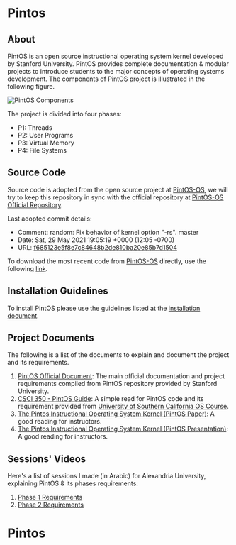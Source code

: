 # Pintos

## About

PintOS is an open source instructional operating system kernel developed by Stanford University. PintOS provides complete documentation & modular projects to introduce students to the major concepts of operating systems development. The components of PintOS project is illustrated in the following figure.

![PintOS Components](resources/pintos_components.png "PintOS Components")

The project is divided into four phases:

* P1: Threads
* P2: User Programs
* P3: Virtual Memory
* P4: File Systems

## Source Code

Source code is adopted from the open source project at [PintOS-OS](https://pintos-os.org/), we will try to keep this repository in sync with the official repository at [PintOS-OS Official Repository](https://pintos-os.org/cgi-bin/gitweb.cgi?p=pintos-anon;a=summary).

Last adopted commit details:

* Comment: random: Fix behavior of kernel option "-rs". master
* Date: Sat, 29 May 2021 19:05:19 +0000 (12:05 -0700)
* URL: [f685123e5f8e7c84648b2de810ba20e85b7d1504](https://pintos-os.org/cgi-bin/gitweb.cgi?p=pintos-anon;a=commit;h=f685123e5f8e7c84648b2de810ba20e85b7d1504)

To download the most recent code from [PintOS-OS](https://pintos-os.org/) directly, use the following [link](https://pintos-os.org/cgi-bin/gitweb.cgi?p=pintos-anon;a=snapshot;h=HEAD).

## Installation Guidelines

To install PintOS please use the guidelines listed at the [installation document](Installation.md).

## Project Documents

The following is a list of the documents to explain and document the project and its requirements.

1. [PintOS Official Document](guides/PintOS&#32;Official&#32;Document.pdf): The main official documentation and project requirements compiled from PintOS repository provided by Stanford University.
2. [CSCI 350 - PintOS Guide](guides/CSCI&#32;350&#32;-&#32;Pintos&#32;Guide.pdf): A simple read for PintOS code and its requirement provided from [University of Southern California OS Course](http://bits.usc.edu/cs350/).
3. [The Pintos Instructional Operating System Kernel (PintOS Paper)](guides/The&#32;Pintos&#32;Instructional&#32;Operating&#32;System&#32;Kernel.pdf): A good reading for instructors.
4. [The Pintos Instructional Operating System Kernel (PintOS Presentation)](guides/SIGCSE2009-Pintos.pdf): A good reading for instructors.

## Sessions' Videos

Here's a list of sessions I made (in Arabic) for Alexandria University, explaining PintOS & its phases requirements:

1. [Phase 1 Requirements](https://youtu.be/RLx_0nnEjaM)
2. [Phase 2 Requirements](https://youtu.be/bFUmvVgmbOs)
# Pintos
